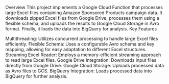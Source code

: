 Overview
This project implements a Google Cloud Function that processes large Excel files containing Amazon Sponsored Products campaign data. It downloads zipped Excel files from Google Drive, processes them using a flexible schema, and uploads the results to Google Cloud Storage in Avro format. Finally, it loads the data into BigQuery for analysis.
Key Features

Multithreading: Utilizes concurrent processing to handle large Excel files efficiently.
Flexible Schema: Uses a configurable Avro schema and key mapping, allowing for easy adaptation to different Excel structures.
Streaming Excel Reader: Employs a memory-efficient streaming approach to read large Excel files.
Google Drive Integration: Downloads input files directly from Google Drive.
Google Cloud Storage: Uploads processed data as Avro files to GCS.
BigQuery Integration: Loads processed data into BigQuery for further analysis.

